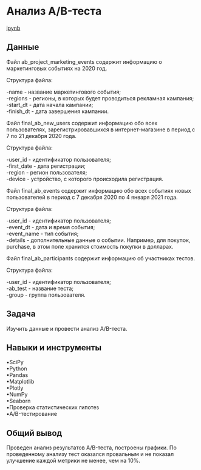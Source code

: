 <a name="lists"><h1>Анализ A/B-теста</h1></a>
[ipynb](https://github.com/natashkaau/portfolio/blob/112a5a8bee6c098327db578ad7401db14c4a9b7c/project_16/project_16.ipynb)  
<a name="lists"><h2>Данные</h2></a>
Файл ab_project_marketing_events содержит информацию о маркетинговых событиях на 2020 год.  

Структура файла:  

-name - название маркетингового события;  
-regions - регионы, в которых будет проводиться рекламная кампания;  
-start_dt - дата начала кампании;  
-finish_dt - дата завершения кампании.  

Файл final_ab_new_users содержит информацию обо всех пользователях, зарегистрировавшихся в интернет-магазине в период с 7 по 21 декабря 2020 года.  
 
Структура файла:  

-user_id - идентификатор пользователя;  
-first_date - дата регистрации;  
-region - регион пользователя;  
-device - устройство, с которого происходила регистрация.  

Файл final_ab_events содержит информацию обо всех событиях новых пользователей в период с 7 декабря 2020 по 4 января 2021 года.  

Структура файла:  

-user_id - идентификатор пользователя;  
-event_dt - дата и время события;  
-event_name - тип события;  
-details - дополнительные данные о событии. Например, для покупок, purchase, в этом поле хранится стоимость покупки в долларах.  

Файл final_ab_participants содержит информацию об участниках тестов.  

Структура файла:  

-user_id - идентификатор пользователя;  
-ab_test - название теста;  
-group - группа пользователя.  
<a name="lists"><h2>Задача</h2></a>
Изучить данные и провести анализ A/B-теста.
<a name="lists"><h2>Навыки и инструменты</h2></a>
•SciPy  
•Python   
•Pandas  
•Matplotlib   
•Plotly  
•NumPy    
•Seaborn    
•Проверка статистических гипотез   
•A/B-тестирование   
<a name="lists"><h2>Общий вывод</h2></a>
Проведен анализ результатов A/B-теста, построены графики. По проведенному анализу тест оказался провальным и не показал улучшение каждой метрики не менее, чем на 10%. 
